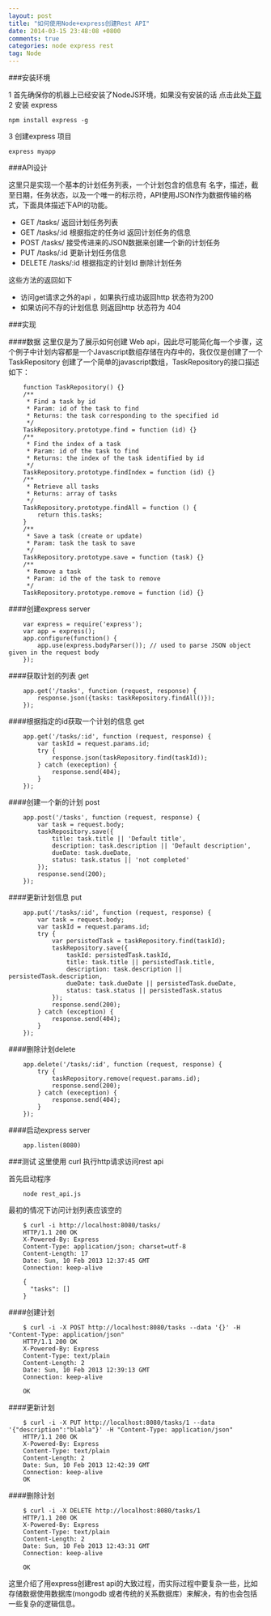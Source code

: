 ```yaml
---
layout: post
title: "如何使用Node+express创建Rest API"
date: 2014-03-15 23:48:08 +0800
comments: true
categories: node express rest
tag: Node
---
```


###安装环境

1 首先确保你的机器上已经安装了NodeJS环境，如果没有安装的话 点击此处[下载](http://nodejs.org/)
2 安装 express 

	npm install express -g

3 创建express 项目

	express myapp

###API设计

这里只是实现一个基本的计划任务列表，一个计划包含的信息有 名字，描述，截至日期，任务状态，以及一个唯一的标示符，API使用JSON作为数据传输的格式，下面具体描述下API的功能。

- GET /tasks/ 返回计划任务列表
- GET /tasks/:id  根据指定的任务id 返回计划任务的信息
- POST /tasks/ 接受传进来的JSON数据来创建一个新的计划任务
- PUT /tasks/:id 更新计划任务信息
- DELETE /tasks/:id 根据指定的计划Id 删除计划任务

这些方法的返回如下

- 访问get请求之外的api ，如果执行成功返回http 状态符为200
- 如果访问不存的计划信息 则返回http 状态符为 404

###实现

####数据
这里仅是为了展示如何创建 Web api，因此尽可能简化每一个步骤，这个例子中计划内容都是一个Javascript数组存储在内存中的，我仅仅是创建了一个TaskRepository 创建了一个简单的javascript数组，TaskRepository的接口描述如下：

		function TaskRepository() {}
		/**
		 * Find a task by id
		 * Param: id of the task to find
		 * Returns: the task corresponding to the specified id
		 */
		TaskRepository.prototype.find = function (id) {}
		/**
		 * Find the index of a task
		 * Param: id of the task to find
		 * Returns: the index of the task identified by id
		 */
		TaskRepository.prototype.findIndex = function (id) {}
		/**
		 * Retrieve all tasks
		 * Returns: array of tasks
		 */
		TaskRepository.prototype.findAll = function () {
		    return this.tasks;
		}
		/**
		 * Save a task (create or update)
		 * Param: task the task to save
		 */
		TaskRepository.prototype.save = function (task) {}
		/**
		 * Remove a task
		 * Param: id the of the task to remove
		 */
		TaskRepository.prototype.remove = function (id) {}

####创建express server

		var express = require('express');
		var app = express();
		app.configure(function() {
		    app.use(express.bodyParser()); // used to parse JSON object given in the request body
		});

####获取计划的列表 get

		app.get('/tasks', function (request, response) {
		    response.json({tasks: taskRepository.findAll()});
		});

####根据指定的id获取一个计划的信息 get

		app.get('/tasks/:id', function (request, response) {
		    var taskId = request.params.id;
		    try {
		        response.json(taskRepository.find(taskId));
		    } catch (exeception) {
		        response.send(404);
		    }
		});

####创建一个新的计划 post

		app.post('/tasks', function (request, response) {
		    var task = request.body;
		    taskRepository.save({
		        title: task.title || 'Default title',
		        description: task.description || 'Default description',
		        dueDate: task.dueDate,
		        status: task.status || 'not completed'
		    });
		    response.send(200);
		});

####更新计划信息 put

		app.put('/tasks/:id', function (request, response) {
		    var task = request.body;
		    var taskId = request.params.id;
		    try {
		        var persistedTask = taskRepository.find(taskId);
		        taskRepository.save({
		            taskId: persistedTask.taskId,
		            title: task.title || persistedTask.title,
		            description: task.description || persistedTask.description,
		            dueDate: task.dueDate || persistedTask.dueDate,
		            status: task.status || persistedTask.status
		        });
		        response.send(200);
		    } catch (exception) {
		        response.send(404);
		    }
		});

####删除计划delete

		app.delete('/tasks/:id', function (request, response) {
		    try {
		        taskRepository.remove(request.params.id);
		        response.send(200);
		    } catch (exeception) {
		        response.send(404);
		    }
		});

####启动express server

		app.listen(8080)

###测试 这里使用 curl 执行http请求访问rest api

首先启动程序

		node rest_api.js

最初的情况下访问计划列表应该空的

		$ curl -i http://localhost:8080/tasks/
		HTTP/1.1 200 OK
		X-Powered-By: Express
		Content-Type: application/json; charset=utf-8
		Content-Length: 17
		Date: Sun, 10 Feb 2013 12:37:45 GMT
		Connection: keep-alive
		 
		{
		  "tasks": []
		}
####创建计划

		$ curl -i -X POST http://localhost:8080/tasks --data '{}' -H "Content-Type: application/json"
		HTTP/1.1 200 OK
		X-Powered-By: Express
		Content-Type: text/plain
		Content-Length: 2
		Date: Sun, 10 Feb 2013 12:39:13 GMT
		Connection: keep-alive
		 
		OK
####更新计划

		$ curl -i -X PUT http://localhost:8080/tasks/1 --data '{"description":"blabla"}' -H "Content-Type: application/json"
		HTTP/1.1 200 OK
		X-Powered-By: Express
		Content-Type: text/plain
		Content-Length: 2
		Date: Sun, 10 Feb 2013 12:42:39 GMT
		Connection: keep-alive
		OK

####删除计划

		$ curl -i -X DELETE http://localhost:8080/tasks/1
		HTTP/1.1 200 OK
		X-Powered-By: Express
		Content-Type: text/plain
		Content-Length: 2
		Date: Sun, 10 Feb 2013 12:43:31 GMT
		Connection: keep-alive
		 
		OK

这里介绍了用express创建rest api的大致过程，而实际过程中要复杂一些，比如存储数据使用数据库(mongodb 或者传统的关系数据库）来解决，有的也会包括一些复杂的逻辑信息。